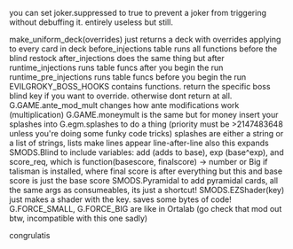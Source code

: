 you can set joker.suppressed to true to prevent a joker from triggering without debuffing it. entirely useless but still.

make_uniform_deck(overrides) just returns a deck with overrides applying to every card in deck
before_injections table runs all functions before the blind restock
after_injections does the same thing but after
runtime_injections runs table funcs after you begin the run
runtime_pre_injections runs table funcs before you begin the run
EVILGROKY_BOSS_HOOKS contains functions. return the specific boss blind key if you want to override.
otherwise dont return at all.
G.GAME.ante_mod_mult changes how ante modifications work (multiplication)
G.GAME.moneymult is the same but for money
insert your splashes into G.egm.splashes to do a thing (priority must be >2147483648 unless you're doing some funky code tricks)
splashes are either a string or a list of strings, lists make lines appear line-after-line
also this expands SMODS.Blind to include variables: add (adds to base), exp (base^exp), and score_req, which is function(basescore, finalscore) -> number or Big if talisman is installed, where final score is after everything but this and base score is just the base score
SMODS.Pyramidal to add pyramidal cards, all the same args as consumeables, its just a shortcut!
SMODS.EZShader(key) just makes a shader with the key. saves some bytes of code!
G.FORCE_SMALL, G.FORCE_BIG are like in Ortalab (go check that mod out btw, incompatible with this one sadly)

congrulatis

